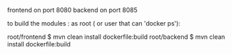 frontend on port 8080
backend  on port 8085

to build the modules :
as root ( or user that can 'docker ps'):

root/frontend $ mvn clean install dockerfile:build
root/backend $  mvn clean install dockerfile:build